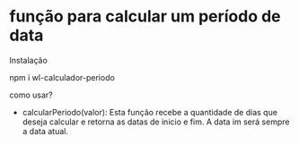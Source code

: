 # função para calcular um período de data

Instalação

npm i wl-calculador-periodo

como usar?

- calcularPeriodo(valor): Esta função recebe a quantidade de dias que deseja calcular e retorna as datas de inicio e fim. A data im será sempre a data atual.
 